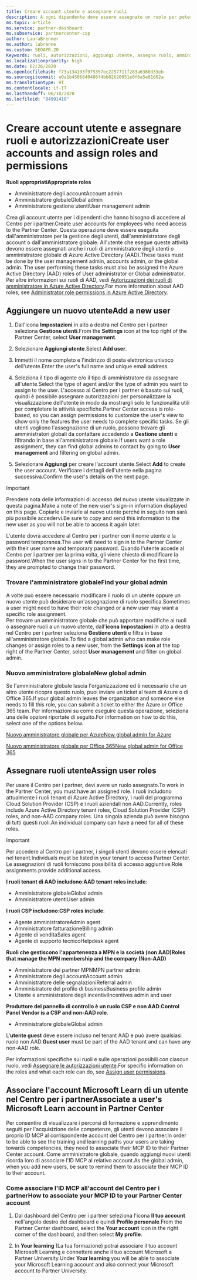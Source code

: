 ```yaml
---
title: Creare account utente e assegnare ruoli
description: A ogni dipendente deve essere assegnato un ruolo per poter accedere al Centro per i partner. Scopri come creare gli account utente, assegnare ruoli e impostare le autorizzazioni.
ms.topic: article
ms.service: partner-dashboard
ms.subservice: partnercenter-csp
author: LauraBrenner
ms.author: labrenne
ms.custom: SEOAPR.20
Keywords: ruoli, autorizzazioni, aggiungi utente, assegna ruolo, amministratore, agente,
ms.localizationpriority: high
ms.date: 02/26/2020
ms.openlocfilehash: f73a134193f975357ec2257711f283a6360d33eb
ms.sourcegitcommit: e0a1b4506840486f4bb82620051e0f6a5e81662a
ms.translationtype: HT
ms.contentlocale: it-IT
ms.lasthandoff: 06/18/2020
ms.locfileid: "84991418"
---
```

# <a name="create-user-accounts-and-assign-roles-and-permissions"></a><span data-ttu-id="1fbcd-105">Creare account utente e assegnare ruoli e autorizzazioni</span><span class="sxs-lookup"><span data-stu-id="1fbcd-105">Create user accounts and assign roles and permissions</span></span>

<span data-ttu-id="1fbcd-106">**Ruoli appropriati**</span><span class="sxs-lookup"><span data-stu-id="1fbcd-106">**Appropriate roles**</span></span>

- <span data-ttu-id="1fbcd-107">Amministratore degli account</span><span class="sxs-lookup"><span data-stu-id="1fbcd-107">Account admin</span></span>
- <span data-ttu-id="1fbcd-108">Amministratore globale</span><span class="sxs-lookup"><span data-stu-id="1fbcd-108">Global admin</span></span>
- <span data-ttu-id="1fbcd-109">Amministratore gestione utenti</span><span class="sxs-lookup"><span data-stu-id="1fbcd-109">User management admin</span></span>

<span data-ttu-id="1fbcd-110">Crea gli account utente per i dipendenti che hanno bisogno di accedere al Centro per i partner.</span><span class="sxs-lookup"><span data-stu-id="1fbcd-110">Create user accounts for employees who need access to the Partner Center.</span></span> <span data-ttu-id="1fbcd-111">Questa operazione deve essere eseguita dall'amministratore per la gestione degli utenti, dall'amministratore degli account o dall'amministratore globale. All'utente che esegue queste attività devono essere assegnati anche i ruoli di amministratore degli utenti o amministratore globale di Azure Active Directory (AAD).</span><span class="sxs-lookup"><span data-stu-id="1fbcd-111">These tasks must be done by the user management admin, accounts admin, or the global admin. The user performing these tasks must also be assigned the Azure Active Directory (AAD) roles of User administrator or Global administrator.</span></span> <span data-ttu-id="1fbcd-112">Per altre informazioni sui ruoli di AAD, vedi [Autorizzazioni dei ruoli di amministratore in Azure Active Directory](https://docs.microsoft.com/azure/active-directory/users-groups-roles/directory-assign-admin-roles).</span><span class="sxs-lookup"><span data-stu-id="1fbcd-112">For more information about AAD roles, see [Administrator role permissions in Azure Active Directory](https://docs.microsoft.com/azure/active-directory/users-groups-roles/directory-assign-admin-roles).</span></span>


## <a name="add-a-new-user"></a><span data-ttu-id="1fbcd-113">Aggiungere un nuovo utente</span><span class="sxs-lookup"><span data-stu-id="1fbcd-113">Add a new user</span></span>

1. <span data-ttu-id="1fbcd-114">Dall'icona **Impostazioni** in alto a destra nel Centro per i partner seleziona **Gestione utenti**.</span><span class="sxs-lookup"><span data-stu-id="1fbcd-114">From the **Settings** icon at the top right of the Partner Center, select **User management**.</span></span>

2. <span data-ttu-id="1fbcd-115">Selezionare **Aggiungi utente**.</span><span class="sxs-lookup"><span data-stu-id="1fbcd-115">Select **Add user**.</span></span>

3. <span data-ttu-id="1fbcd-116">Immetti il nome completo e l'indirizzo di posta elettronica univoco dell'utente.</span><span class="sxs-lookup"><span data-stu-id="1fbcd-116">Enter the user's full name and unique email address.</span></span>

4. <span data-ttu-id="1fbcd-117">Seleziona il tipo di agente e/o il tipo di amministratore da assegnare all'utente.</span><span class="sxs-lookup"><span data-stu-id="1fbcd-117">Select the type of agent and/or the type of admin you want to assign to the user.</span></span> <span data-ttu-id="1fbcd-118">L'accesso al Centro per i partner è basato sui ruoli, quindi è possibile assegnare autorizzazioni per personalizzare la visualizzazione dell'utente in modo da mostrargli solo le funzionalità utili per completare le attività specifiche.</span><span class="sxs-lookup"><span data-stu-id="1fbcd-118">Partner Center access is role-based, so you can assign permissions to customize the user's view to show only the features the user needs to complete specific tasks.</span></span>  <span data-ttu-id="1fbcd-119">Se gli utenti vogliono l'assegnazione di un ruolo, possono trovare gli amministratori globali da contattare accedendo a **Gestione utenti** e filtrando in base all'amministratore globale.</span><span class="sxs-lookup"><span data-stu-id="1fbcd-119">If users want a role assignment, they can find global admins to contact by going to **User management** and filtering on global admin.</span></span>

5. <span data-ttu-id="1fbcd-120">Selezionare **Aggiungi** per creare l'account utente.</span><span class="sxs-lookup"><span data-stu-id="1fbcd-120">Select **Add** to create the user account.</span></span> <span data-ttu-id="1fbcd-121">Verificare i dettagli dell'utente nella pagina successiva.</span><span class="sxs-lookup"><span data-stu-id="1fbcd-121">Confirm the user's details on the next page.</span></span>

> [!IMPORTANT]  
> <span data-ttu-id="1fbcd-122">Prendere nota delle informazioni di accesso del nuovo utente visualizzate in questa pagina.</span><span class="sxs-lookup"><span data-stu-id="1fbcd-122">Make a note of the new user's sign-in information displayed on this page.</span></span> <span data-ttu-id="1fbcd-123">Copiarle e inviarle al nuovo utente perché in seguito non sarà più possibile accedervi.</span><span class="sxs-lookup"><span data-stu-id="1fbcd-123">Be sure to copy and send this information to the new user as you will not be able to access it again later.</span></span> 


<span data-ttu-id="1fbcd-124">L'utente dovrà accedere al Centro per i partner con il nome utente e la password temporanea.</span><span class="sxs-lookup"><span data-stu-id="1fbcd-124">The user will need to sign in to the Partner Center with their user name and temporary password.</span></span> <span data-ttu-id="1fbcd-125">Quando l'utente accede al Centro per i partner per la prima volta, gli viene chiesto di modificare la password.</span><span class="sxs-lookup"><span data-stu-id="1fbcd-125">When the user signs in to the Partner Center for the first time, they are prompted to change their password.</span></span> 


### <a name="find-your-global-admin"></a><span data-ttu-id="1fbcd-126">Trovare l'amministratore globale</span><span class="sxs-lookup"><span data-stu-id="1fbcd-126">Find your global admin</span></span>

<span data-ttu-id="1fbcd-127">A volte può essere necessario modificare il ruolo di un utente oppure un nuovo utente può desiderare un'assegnazione di ruolo specifica.</span><span class="sxs-lookup"><span data-stu-id="1fbcd-127">Sometimes a user might need to have their role changed or a new user may want a specific role assignment.</span></span>  
<span data-ttu-id="1fbcd-128">Per trovare un amministratore globale che può apportare modifiche ai ruoli o assegnare ruoli a un nuovo utente, dall'**icona Impostazioni** in alto a destra nel Centro per i partner seleziona **Gestione utenti** e filtra in base all'amministratore globale.</span><span class="sxs-lookup"><span data-stu-id="1fbcd-128">To find a global admin who can make role changes or assign roles to a new user, from the **Settings icon** at the top right of the Partner Center, select **User management** and filter on global admin.</span></span> 


### <a name="new-global-admin"></a><span data-ttu-id="1fbcd-129">Nuovo amministratore globale</span><span class="sxs-lookup"><span data-stu-id="1fbcd-129">New global admin</span></span>

<span data-ttu-id="1fbcd-130">Se l'amministratore globale lascia l'organizzazione ed è necessario che un altro utente ricopra questo ruolo, puoi inviare un ticket al team di Azure o di Office 365.</span><span class="sxs-lookup"><span data-stu-id="1fbcd-130">If your global admin leaves the organization and someone else needs to fill this role, you can submit a ticket to either the Azure or Office 365 team.</span></span> <span data-ttu-id="1fbcd-131">Per informazioni su come eseguire questa operazione, seleziona una delle opzioni riportate di seguito.</span><span class="sxs-lookup"><span data-stu-id="1fbcd-131">For information on how to do this, select one of the options below.</span></span>

[<span data-ttu-id="1fbcd-132">Nuovo amministratore globale per Azure</span><span class="sxs-lookup"><span data-stu-id="1fbcd-132">New global admin for Azure</span></span>](https://support.microsoft.com/help/4505981/what-to-do-if-the-only-admin-for-your-mpn-program-has-left-the-company)

[<span data-ttu-id="1fbcd-133">Nuovo amministratore globale per Office 365</span><span class="sxs-lookup"><span data-stu-id="1fbcd-133">New global admin for Office 365</span></span>](https://admin.microsoft.com/)


## <a name="assign-user-roles"></a><span data-ttu-id="1fbcd-134">Assegnare ruoli utente</span><span class="sxs-lookup"><span data-stu-id="1fbcd-134">Assign user roles</span></span>

<span data-ttu-id="1fbcd-135">Per usare il Centro per i partner, devi avere un ruolo assegnato.</span><span class="sxs-lookup"><span data-stu-id="1fbcd-135">To work in the Partner Center, you must have an assigned role.</span></span>  <span data-ttu-id="1fbcd-136">I ruoli includono attualmente i ruoli tenant di Azure Active Directory, i ruoli del programma Cloud Solution Provider (CSP) e i ruoli aziendali non AAD.</span><span class="sxs-lookup"><span data-stu-id="1fbcd-136">Currently, roles include Azure Active Directory tenant roles, Cloud Solution Provider (CSP) roles, and non-AAD company roles.</span></span> <span data-ttu-id="1fbcd-137">Una singola azienda può avere bisogno di tutti questi ruoli.</span><span class="sxs-lookup"><span data-stu-id="1fbcd-137">An individual company can have a need for all of these roles.</span></span>

>[!Important]
><span data-ttu-id="1fbcd-138">Per accedere al Centro per i partner, i singoli utenti devono essere elencati nel tenant.</span><span class="sxs-lookup"><span data-stu-id="1fbcd-138">Individuals must be listed in your tenant to access Partner Center.</span></span> <span data-ttu-id="1fbcd-139">Le assegnazioni di ruoli forniscono possibilità di accesso aggiuntive.</span><span class="sxs-lookup"><span data-stu-id="1fbcd-139">Role assignments provide additional access.</span></span>


<span data-ttu-id="1fbcd-140">**I ruoli tenant di AAD includono**:</span><span class="sxs-lookup"><span data-stu-id="1fbcd-140">**AAD tenant roles include**:</span></span>
- <span data-ttu-id="1fbcd-141">Amministratore globale</span><span class="sxs-lookup"><span data-stu-id="1fbcd-141">Global admin</span></span>
- <span data-ttu-id="1fbcd-142">Amministratore utenti</span><span class="sxs-lookup"><span data-stu-id="1fbcd-142">User admin</span></span>

<span data-ttu-id="1fbcd-143">**I ruoli CSP includono**:</span><span class="sxs-lookup"><span data-stu-id="1fbcd-143">**CSP roles include**:</span></span>
- <span data-ttu-id="1fbcd-144">Agente amministratore</span><span class="sxs-lookup"><span data-stu-id="1fbcd-144">Admin agent</span></span>
- <span data-ttu-id="1fbcd-145">Amministratore fatturazione</span><span class="sxs-lookup"><span data-stu-id="1fbcd-145">Billing admin</span></span>
- <span data-ttu-id="1fbcd-146">Agente di vendita</span><span class="sxs-lookup"><span data-stu-id="1fbcd-146">Sales agent</span></span>
- <span data-ttu-id="1fbcd-147">Agente di supporto tecnico</span><span class="sxs-lookup"><span data-stu-id="1fbcd-147">Helpdesk agent</span></span>

<span data-ttu-id="1fbcd-148">**Ruoli che gestiscono l'appartenenza a MPN e la società (non AAD)**</span><span class="sxs-lookup"><span data-stu-id="1fbcd-148">**Roles that manage the MPN membership and the company (Non-AAD)**</span></span>
- <span data-ttu-id="1fbcd-149">Amministratore dei partner MPN</span><span class="sxs-lookup"><span data-stu-id="1fbcd-149">MPN partner admin</span></span>
- <span data-ttu-id="1fbcd-150">Amministratore degli account</span><span class="sxs-lookup"><span data-stu-id="1fbcd-150">Account admin</span></span>
- <span data-ttu-id="1fbcd-151">Amministratore delle segnalazioni</span><span class="sxs-lookup"><span data-stu-id="1fbcd-151">Referral admin</span></span>
- <span data-ttu-id="1fbcd-152">Amministratore del profilo di business</span><span class="sxs-lookup"><span data-stu-id="1fbcd-152">Business profile admin</span></span>
- <span data-ttu-id="1fbcd-153">Utente e amministratore degli incentivi</span><span class="sxs-lookup"><span data-stu-id="1fbcd-153">Incentives admin and user</span></span>

<span data-ttu-id="1fbcd-154">**Produttore del pannello di controllo è un ruolo CSP e non AAD**.</span><span class="sxs-lookup"><span data-stu-id="1fbcd-154">**Control Panel Vendor is a CSP and non-AAD role**.</span></span>
- <span data-ttu-id="1fbcd-155">Amministratore globale</span><span class="sxs-lookup"><span data-stu-id="1fbcd-155">Global admin</span></span>

<span data-ttu-id="1fbcd-156">L'**utente guest** deve essere incluso nel tenant AAD e può avere qualsiasi ruolo non AAD.</span><span class="sxs-lookup"><span data-stu-id="1fbcd-156">**Guest user** must be part of the AAD tenant and can have any non-AAD role.</span></span>

<span data-ttu-id="1fbcd-157">Per informazioni specifiche sui ruoli e sulle operazioni possibili con ciascun ruolo, vedi [Assegnare le autorizzazioni utente](permissions-overview.md).</span><span class="sxs-lookup"><span data-stu-id="1fbcd-157">For specific information on the roles and what each role can do, see [Assign user permissions](permissions-overview.md).</span></span>

## <a name="associate-a-users-microsoft-learn-account-in-partner-center"></a><span data-ttu-id="1fbcd-158">Associare l'account Microsoft Learn di un utente nel Centro per i partner</span><span class="sxs-lookup"><span data-stu-id="1fbcd-158">Associate a user's Microsoft Learn account in Partner Center</span></span>

<span data-ttu-id="1fbcd-159">Per consentire di visualizzare i percorsi di formazione e apprendimento seguiti per l'acquisizione delle competenze, gli utenti devono associare il proprio ID MCP al corrispondente account del Centro per i partner.</span><span class="sxs-lookup"><span data-stu-id="1fbcd-159">In order to be able to see the training and learning paths your users are taking towards competencies, they need to associate their MCP ID to their Partner Center account.</span></span> <span data-ttu-id="1fbcd-160">Come amministratore globale, quando aggiungi nuovi utenti ricorda loro di associare l'ID MCP al relativo account.</span><span class="sxs-lookup"><span data-stu-id="1fbcd-160">As the global admin, when you add new users, be sure to remind them to associate their MCP ID to their account.</span></span> 

### <a name="how-to-associate-your-mcp-id-to-your-partner-center-account"></a><span data-ttu-id="1fbcd-161">Come associare l'ID MCP all'account del Centro per i partner</span><span class="sxs-lookup"><span data-stu-id="1fbcd-161">How to associate your MCP ID to your Partner Center account</span></span>

1. <span data-ttu-id="1fbcd-162">Dal dashboard del Centro per i partner seleziona l'icona **Il tuo account** nell'angolo destro del dashboard e quindi **Profilo personale**.</span><span class="sxs-lookup"><span data-stu-id="1fbcd-162">From the Partner Center dashboard, select the **Your account** icon in the right corner of the dashboard, and then select **My profile**.</span></span>

2. <span data-ttu-id="1fbcd-163">In **Your learning** (La tua formazione) potrai associare il tuo account Microsoft Learning e connettere anche il tuo account Microsoft a Partner University.</span><span class="sxs-lookup"><span data-stu-id="1fbcd-163">Under **Your learning** you will be able to associate your Microsoft Learning account and also connect your Microsoft account to Partner University.</span></span>
